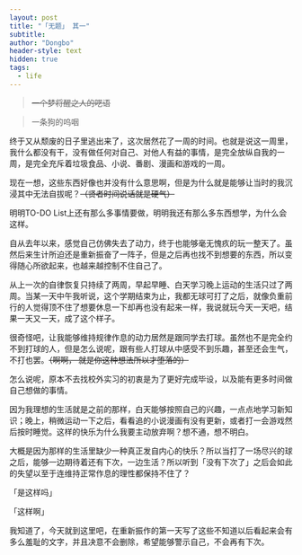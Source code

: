 ```yaml
---
layout: post
title: "「无题」 其一"
subtitle: 
author: "Dongbo"
header-style: text
hidden: true
tags:
  - life
---
```


> ~~一个梦将醒之人的呓语~~

> 一条狗的呜咽

终于又从颓废的日子里逃出来了，这次居然花了一周的时间。也就是说这一周里，我什么都没有干，没有做任何对自己、对他人有益的事情，是完全放纵自我的一周，是完全充斥着垃圾食品、小说、番剧、漫画和游戏的一周。

现在一想，这些东西好像也并没有什么意思啊，但是为什么就是能够让当时的我沉浸其中无法自拔呢？~~（贤者时间说话就是硬气）~~

明明TO-DO List上还有那么多事情要做，明明我还有那么多东西想学，为什么会这样。

自从去年以来，感觉自己仿佛失去了动力，终于也能够毫无愧疚的玩一整天了。虽然后来生计所迫还是重新振奋了一阵子，但是之后再也找不到想要的东西，所以变得随心所欲起来，也越来越控制不住自己了。

从上一次的自律恢复只持续了两周，早起早睡、白天学习晚上运动的生活只过了两周。当某一天中午我听说，这个学期结束为止，我都无球可打了之后，就像负重前行的人觉得顶不住了想要休息一下却再也没有起来一样，我说就玩今天一天吧，结果一天又一天，成了这个样子。

很奇怪吧，让我能够维持规律作息的动力居然是跟同学去打球。虽然也不是完全约不到打球的人，但是怎么说呢，跟有些人打球从中感受不到乐趣，甚至还会生气，不打也罢。~~（啊啊， 就是你这种想法所以才堕落的）~~

怎么说呢，原本不去找校外实习的初衷是为了更好完成毕设，以及能有更多时间做自己想做的事情。

因为我理想的生活就是之前的那样，白天能够按照自己的兴趣，一点点地学习新知识；晚上，稍微运动一下之后，看看追的小说漫画有没有更新，或者打一会游戏然后按时睡觉。这样的快乐为什么我要主动放弃啊？想不通，想不明白。

大概是因为那样的生活里缺少一种真正发自内心的快乐？所以当打了一场尽兴的球之后，能够一边期待着还有下次，一边生活？所以听到「没有下次了」之后会如此的失望以至于连维持正常作息的理性都保持不住了？

「是这样吗」

「这样啊」

我知道了，今天就到这里吧，在重新振作的第一天写了这些不知道以后看起来会有多么羞耻的文字，并且决意不会删除，希望能够警示自己，不会再有下次。

